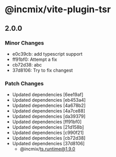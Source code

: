 # @incmix/vite-plugin-tsr

## 2.0.0

### Minor Changes

- e0c39cb: add typescript support
- ff91bf0: Attempt a fix
- cb72d38: abc
- 37d8106: Try to fix changest

### Patch Changes

- Updated dependencies [6ee19af]
- Updated dependencies [eb453a4]
- Updated dependencies [4a678b2]
- Updated dependencies [4a7ce88]
- Updated dependencies [da39379]
- Updated dependencies [ff91bf0]
- Updated dependencies [21d158b]
- Updated dependencies [c990f21]
- Updated dependencies [cb72d38]
- Updated dependencies [37d8106]
  - @incmix/ts.runtime@1.9.0
